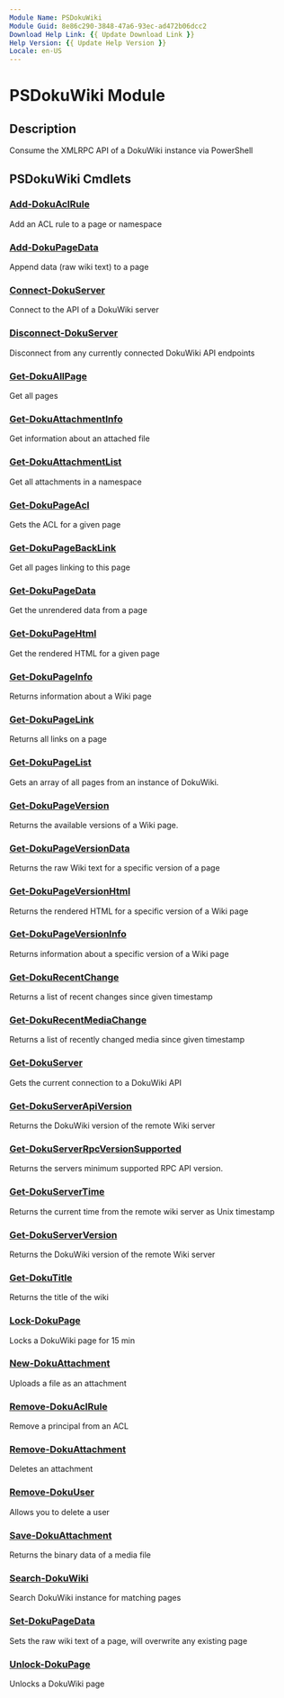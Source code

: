 ```yaml
---
Module Name: PSDokuWiki
Module Guid: 8e86c290-3848-47a6-93ec-ad472b06dcc2
Download Help Link: {{ Update Download Link }}
Help Version: {{ Update Help Version }}
Locale: en-US
---
```


# PSDokuWiki Module
## Description
Consume the XMLRPC API of a DokuWiki instance via PowerShell

## PSDokuWiki Cmdlets
### [Add-DokuAclRule](Add-DokuAclRule.md)
Add an ACL rule to a page or namespace

### [Add-DokuPageData](Add-DokuPageData.md)
Append data (raw wiki text) to a page

### [Connect-DokuServer](Connect-DokuServer.md)
Connect to the API of a DokuWiki server

### [Disconnect-DokuServer](Disconnect-DokuServer.md)
Disconnect from any currently connected DokuWiki API endpoints

### [Get-DokuAllPage](Get-DokuAllPage.md)
Get all pages

### [Get-DokuAttachmentInfo](Get-DokuAttachmentInfo.md)
Get information about an attached file

### [Get-DokuAttachmentList](Get-DokuAttachmentList.md)
Get all attachments in a namespace

### [Get-DokuPageAcl](Get-DokuPageAcl.md)
Gets the ACL for a given page

### [Get-DokuPageBackLink](Get-DokuPageBackLink.md)
Get all pages linking to this page

### [Get-DokuPageData](Get-DokuPageData.md)
Get the unrendered data from a page

### [Get-DokuPageHtml](Get-DokuPageHtml.md)
Get the rendered HTML for a given page

### [Get-DokuPageInfo](Get-DokuPageInfo.md)
Returns information about a Wiki page

### [Get-DokuPageLink](Get-DokuPageLink.md)
Returns all links on a page

### [Get-DokuPageList](Get-DokuPageList.md)
Gets an array of all pages from an instance of DokuWiki.

### [Get-DokuPageVersion](Get-DokuPageVersion.md)
Returns the available versions of a Wiki page.

### [Get-DokuPageVersionData](Get-DokuPageVersionData.md)
Returns the raw Wiki text for a specific version of a page

### [Get-DokuPageVersionHtml](Get-DokuPageVersionHtml.md)
Returns the rendered HTML for a specific version of a Wiki page

### [Get-DokuPageVersionInfo](Get-DokuPageVersionInfo.md)
Returns information about a specific version of a Wiki page

### [Get-DokuRecentChange](Get-DokuRecentChange.md)
Returns a list of recent changes since given timestamp

### [Get-DokuRecentMediaChange](Get-DokuRecentMediaChange.md)
Returns a list of recently changed media since given timestamp

### [Get-DokuServer](Get-DokuServer.md)
Gets the current connection to a DokuWiki API

### [Get-DokuServerApiVersion](Get-DokuServerApiVersion.md)
Returns the DokuWiki version of the remote Wiki server

### [Get-DokuServerRpcVersionSupported](Get-DokuServerRpcVersionSupported.md)
Returns the servers minimum supported RPC API version.

### [Get-DokuServerTime](Get-DokuServerTime.md)
Returns the current time from the remote wiki server as Unix timestamp

### [Get-DokuServerVersion](Get-DokuServerVersion.md)
Returns the DokuWiki version of the remote Wiki server

### [Get-DokuTitle](Get-DokuTitle.md)
Returns the title of the wiki

### [Lock-DokuPage](Lock-DokuPage.md)
Locks a DokuWiki page for 15 min

### [New-DokuAttachment](New-DokuAttachment.md)
Uploads a file as an attachment

### [Remove-DokuAclRule](Remove-DokuAclRule.md)
Remove a principal from an ACL

### [Remove-DokuAttachment](Remove-DokuAttachment.md)
Deletes an attachment

### [Remove-DokuUser](Remove-DokuUser.md)
Allows you to delete a user

### [Save-DokuAttachment](Save-DokuAttachment.md)
Returns the binary data of a media file

### [Search-DokuWiki](Search-DokuWiki.md)
Search DokuWiki instance for matching pages

### [Set-DokuPageData](Set-DokuPageData.md)
Sets the raw wiki text of a page, will overwrite any existing page

### [Unlock-DokuPage](Unlock-DokuPage.md)
Unlocks a DokuWiki page

